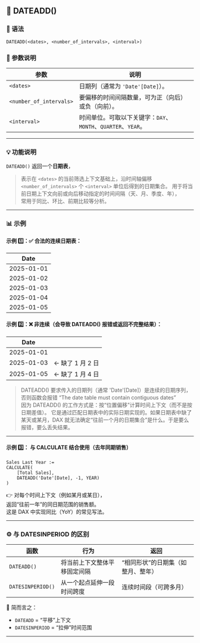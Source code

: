 ## 📘 DATEADD()

### 🧩 语法
```DAX
DATEADD(<dates>, <number_of_intervals>, <interval>)
```

### 📖 参数说明
| 参数 | 说明 |
|------|------|
| `<dates>` | 日期列（通常为 `'Date'[Date]`）。 |
| `<number_of_intervals>` | 要偏移的时间间隔数量，可为正（向后）或负（向前）。 |
| `<interval>` | 时间单位。可取以下关键字：`DAY`、`MONTH`、`QUARTER`、`YEAR`。 |

---

### 💡 功能说明
`DATEADD()` 返回一个**日期表**，  
> 表示在 `<dates>` 的当前筛选上下文基础上，沿时间轴偏移 `<number_of_intervals>` 个 `<interval>` 单位后得到的日期集合。
> 用于将当前日期上下文向前或向后移动指定的时间间隔（天、月、季度、年），  
> 常用于同比、环比、前期比较等分析。

---

### 📊 示例 

#### 示例 1️⃣：✅ 合法的连续日期表：
| Date       |
| ---------- |
| 2025-01-01 |
| 2025-01-02 |
| 2025-01-03 |
| 2025-01-04 |
| 2025-01-05 |

#### 示例 2️⃣：❌ 非连续（会导致 DATEADD() 报错或返回不完整结果）：
| Date       |              |
| ---------- | ------------ |
| 2025-01-01 |              |
| 2025-01-03 | ← 缺了 1 月 2 日 |
| 2025-01-05 | ← 缺了 1 月 4 日 |

> DATEADD() 要求传入的日期列（通常 'Date'[Date]）是连续的日期序列，否则函数会报错 “The date table must contain contiguous dates”  
> 因为 DATEADD() 的工作方式是：按“位置偏移”计算时间上下文（而不是按日期差值）。
> 它是通过匹配日期表中的实际日期实现的。如果日期表中缺了某天或某月，DAX 就无法确定“往前一个月的日期集合”是什么。于是要么报错，要么丢失结果。
---

#### 示例 3️⃣： 与 CALCULATE 结合使用（去年同期销售）
```DAX
Sales Last Year :=
CALCULATE(
    [Total Sales],
    DATEADD('Date'[Date], -1, YEAR)
)
```

👉 对每个时间上下文（例如某月或某日），  
返回“往前一年”的同日期范围的销售额。  
这是 DAX 中实现同比（YoY）的常见写法。

---

### ⚙️ 与 DATESINPERIOD 的区别

| 函数 | 行为 | 返回 |
|------|------|------|
| `DATEADD()` | 将当前上下文整体平移固定间隔 | “相同形状”的日期集（如整月、整年） |
| `DATESINPERIOD()` | 从一个起点延伸一段时间跨度 | 连续时间段（可跨多月） |

🔹 简而言之：  
- `DATEADD` = “平移”上下文  
- `DATESINPERIOD` = “拉伸”时间范围

---
